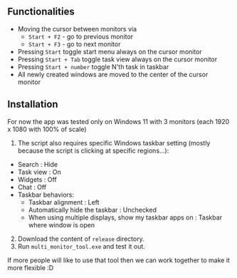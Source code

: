 ## Functionalities
- Moving the cursor between monitors via 
    - `Start + F2` - go to previous monitor
    - `Start + F3` - go to next monitor
- Pressing `Start` toggle start menu always on the cursor monitor
- Pressing `Start + Tab` toggle task view always on the cursor monitor
- Pressing `Start + number` toggle N'th task in taskbar
- All newly created windows are moved to the center of the cursor monitor

## Installation
For now the app was tested only on Windows 11 with 3 monitors (each 1920 x 1080 with 100% of scale)

1. The script also requires specific Windows taskbar setting (mostly because the script is clicking at specific regions...):
- Search : Hide
- Task view : On
- Widgets : Off
- Chat : Off
- Taskbar behaviors:
    - Taskbar alignment : Left
    - Automatically hide the taskbar : Unchecked
    - When using multiple displays, show my taskbar apps on : Taskbar where window is open

2. Download the content of `release` directory.
3. Run `multi_monitor_tool.exe` and test it out.

If more people will like to use that tool then we can work together to make it more flexible :D 